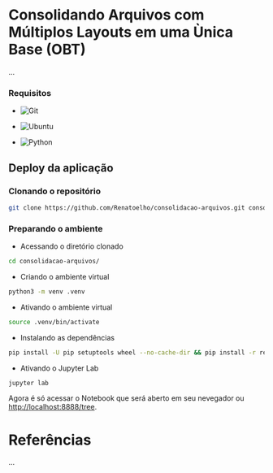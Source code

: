 # Consolidando Arquivos com Múltiplos Layouts em uma Ùnica Base (OBT)

...

<!--
https://www.youtube.com/@renato-coelho


# Apresentação em vídeo

<p align="center">
  <a href="https://www.youtube.com/@renato-coelho" target="_blank"><img src="thumbnail/Consolidacao-Arquivos.png" alt="Vídeo de apresentação"></a>
</p>
-->

### Requisitos

+ ![Git](https://img.shields.io/badge/Git-2.25.1%2B-E3E3E3)

+ ![Ubuntu](https://img.shields.io/badge/Ubuntu-20.04%2B-E3E3E3)

+ ![Python](https://img.shields.io/badge/Python-3.8%2B-E3E3E3)


## Deploy da aplicação


### Clonando o repositório

```bash
git clone https://github.com/Renatoelho/consolidacao-arquivos.git consolidacao-arquivos
```


### Preparando o ambiente

+ Acessando o diretório clonado
```bash
cd consolidacao-arquivos/
```

+ Criando o ambiente virtual
```bash
python3 -m venv .venv
```

+ Ativando o ambiente virtual
```bash
source .venv/bin/activate
```

+ Instalando as dependências
```bash
pip install -U pip setuptools wheel --no-cache-dir && pip install -r requirements.txt --no-cache-dir
```

+ Ativando o Jupyter Lab
```bash
jupyter lab
```

Agora é só acessar o Notebook que será aberto em seu nevegador ou [http://localhost:8888/tree](http://localhost:8888/tree).


# Referências

...
